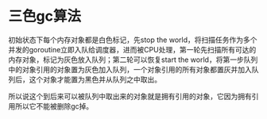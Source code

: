 # 三色gc算法

初始状态下每个内存对象都是白色标记，先stop the world，将扫描任务作为多个并发的goroutine立即入队给调度器，进而被CPU处理，第一轮先扫描所有可达的内存对象，标记为灰色放入队列；第二轮可以恢复start the world，将第一步队列中的对象引用的对象置为灰色加入队列，一个对象引用的所有对象都置灰并加入队列后，这个对象才能置为黑色并从队列之中取出。

所以说这个到后来可以被队列中取出来的对象就是拥有引用的对象，它因为拥有引用所以它不能被删除gc掉。
